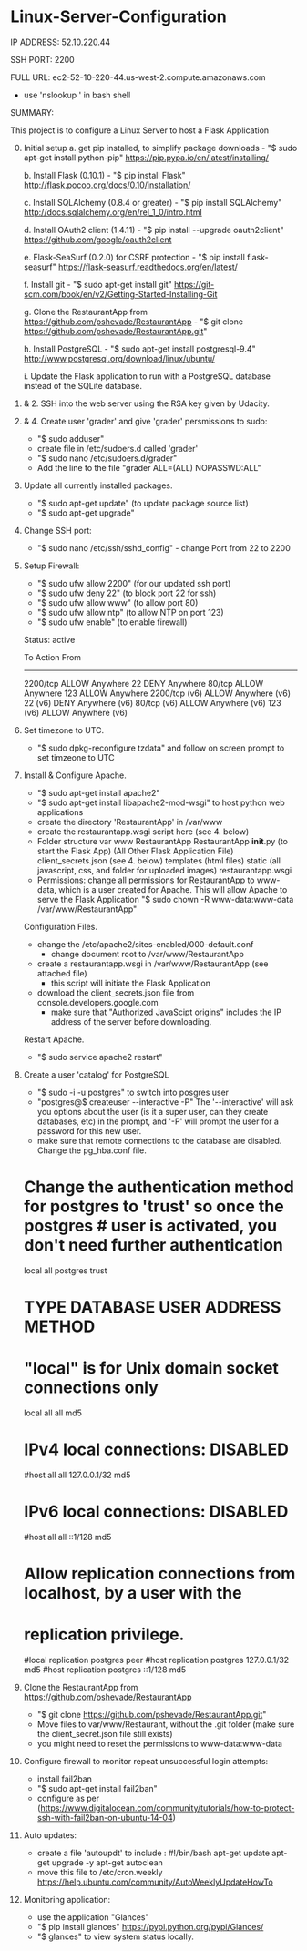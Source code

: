 # Linux-Server-Configuration

IP ADDRESS: 52.10.220.44

SSH PORT: 2200

FULL URL: ec2-52-10-220-44.us-west-2.compute.amazonaws.com

- use 'nslookup <ipaddress>' in bash shell 


SUMMARY:

This project is to configure a Linux Server to host a Flask Application

0. Initial setup
	a. get pip installed, to simplify package downloads
		- "$ sudo apt-get install python-pip"
		https://pip.pypa.io/en/latest/installing/

	b. Install Flask (0.10.1)
		- "$ pip install Flask" 
		http://flask.pocoo.org/docs/0.10/installation/

	c. Install SQLAlchemy (0.8.4 or greater)
		- "$ pip install SQLAlchemy"
		http://docs.sqlalchemy.org/en/rel_1_0/intro.html

	d. Install OAuth2 client (1.4.11)
		- "$ pip install --upgrade oauth2client"
		https://github.com/google/oauth2client

	e. Flask-SeaSurf (0.2.0) for CSRF protection
		- "$ pip install flask-seasurf"
		https://flask-seasurf.readthedocs.org/en/latest/

	f. Install git
		- "$ sudo apt-get install git"
		https://git-scm.com/book/en/v2/Getting-Started-Installing-Git

	g. Clone the RestaurantApp from https://github.com/pshevade/RestaurantApp
		- "$ git clone https://github.com/pshevade/RestaurantApp.git"

	h. Install PostgreSQL
		- "$ sudo apt-get install postgresql-9.4"
		http://www.postgresql.org/download/linux/ubuntu/

	i. Update the Flask application to run with a PostgreSQL database instead of the SQLite database. 


1. & 2. SSH into the web server using the RSA key given by Udacity.

3. & 4. Create user 'grader' and give 'grader' persmissions to sudo:
	- "$ sudo adduser"
	- create file in /etc/sudoers.d called 'grader'
	- "$ sudo nano /etc/sudoers.d/grader" 
	- Add the line to the file 
		"grader ALL=(ALL) NOPASSWD:ALL"

5. Update all currently installed packages. 
	- "$ sudo apt-get update" (to update package source list)
	- "$ sudo apt-get upgrade"

6. Change SSH port:
	- "$ sudo nano /etc/ssh/sshd_config" - change Port from 22 to 2200

7. Setup Firewall:
	- "$ sudo ufw allow 2200" (for our updated ssh port)
	- "$ sudo ufw deny 22" (to block port 22 for ssh)
	- "$ sudo ufw allow www" (to allow port 80)
	- "$ sudo ufw allow ntp" (to allow NTP on port 123)
	- "$ sudo ufw enable" (to enable firewall)

	Status: active

	To                         Action      From
	--                         ------      ----
	2200/tcp                   ALLOW       Anywhere
	22                         DENY        Anywhere
	80/tcp                     ALLOW       Anywhere
	123                        ALLOW       Anywhere
	2200/tcp (v6)              ALLOW       Anywhere (v6)
	22 (v6)                    DENY        Anywhere (v6)
	80/tcp (v6)                ALLOW       Anywhere (v6)
	123 (v6)                   ALLOW       Anywhere (v6)

8. Set timezone to UTC.
	- "$ sudo dpkg-reconfigure tzdata" and follow on screen prompt to set timzeone to UTC

9. Install & Configure Apache.
	- "$ sudo apt-get install apache2"
	- "$ sudo apt-get install libapache2-mod-wsgi" to host python web applications
	- create the directory 'RestaurantApp' in /var/www
	- create the restaurantapp.wsgi script here (see 4. below)
	- Folder structure
		var
			www
				RestaurantApp
					RestaurantApp
						__init__.py (to start the Flask App)
						(All Other Flask Application File)
						client_secrets.json (see 4. below)
 						templates (html files)
						static (all javascript, css, and folder for uploaded images)
					restaurantapp.wsgi
	- Permissions: change all permissions for RestaurantApp to www-data, which is a user created for Apache. This will allow Apache to serve the Flask Application
	"$ sudo chown -R www-data:www-data /var/www/RestaurantApp"

   Configuration Files.
	- change the /etc/apache2/sites-enabled/000-default.conf 
		- change document root to /var/www/RestaurantApp 
	- create a restaurantapp.wsgi in /var/www/RestaurantApp (see attached file)
		- this script will initiate the Flask Application
	- download the client_secrets.json file from console.developers.google.com
		- make sure that "Authorized JavaScipt origins" includes the IP address of the server before downloading.

   Restart Apache.
	- "$ sudo service apache2 restart"

10. Create a user 'catalog' for PostgreSQL
	- "$ sudo -i -u postgres" to switch into posgres user
	- "postgres@<ipaddress>$ createuser --interactive -P" 
	The '--interactive' will ask you options about the user (is it a super user, can they create databases, etc) in the prompt, and '-P' will prompt the user for a password for this new user.
	- make sure that remote connections to the database are disabled. Change the pg_hba.conf file.

	# Change the authentication method for postgres to 'trust' so once the postgres # user is activated, you don't need further authentication
	local   all             postgres                                trust

	# TYPE  DATABASE        USER            ADDRESS                 METHOD

	# "local" is for Unix domain socket connections only
	local   all             all                                     md5
	# IPv4 local connections: DISABLED
	#host    all             all             127.0.0.1/32            md5
	# IPv6 local connections: DISABLED
	#host    all             all             ::1/128                 md5
	# Allow replication connections from localhost, by a user with the
	# replication privilege.
	#local   replication     postgres                                peer
	#host    replication     postgres        127.0.0.1/32            md5
	#host    replication     postgres        ::1/128                 md5

11. Clone the RestaurantApp from https://github.com/pshevade/RestaurantApp
	- "$ git clone https://github.com/pshevade/RestaurantApp.git"
	- Move files to var/www/Restaurant, without the .git folder (make sure the client_secret.json file still exists)
	- you might need to reset the permissions to www-data:www-data 

12. Configure firewall to monitor repeat unsuccessful login attempts:
	- install fail2ban
	- "$ sudo apt-get install fail2ban"
	- configure as per (https://www.digitalocean.com/community/tutorials/how-to-protect-ssh-with-fail2ban-on-ubuntu-14-04)

13. Auto updates:
	- create a file 'autoupdt' to include :
		#!/bin/bash
		apt-get update
		apt-get upgrade -y
		apt-get autoclean
	- move this file to /etc/cron.weekly
	  https://help.ubuntu.com/community/AutoWeeklyUpdateHowTo

14. Monitoring application:
	- use the application "Glances" 
	- "$ pip install glances"
	https://pypi.python.org/pypi/Glances/
	- "$ glances" to view system status locally.

